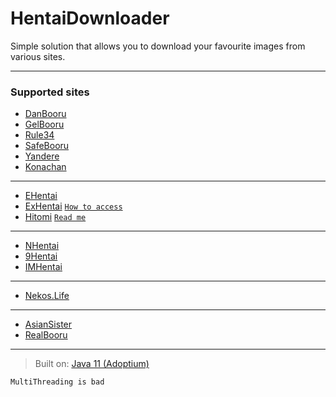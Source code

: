 # HentaiDownloader

Simple solution that allows you to download your favourite images from various sites.

---

### Supported sites

- [DanBooru](https://danbooru.donmai.us/)
- [GelBooru](https://gelbooru.com/)
- [Rule34](https://rule34.xxx/)
- [SafeBooru](https://safebooru.org/)
- [Yandere](https://yande.re/post)
- [Konachan](https://konachan.net/)

---

- [EHentai](https://e-hentai.org/)
- [ExHentai](https://exhentai.org/) [`How to access`](https://f95zone.to/threads/how-to-access-exhentai-2021.76821/)
- [Hitomi](https://hitomi.la/index-english.html) [`Read me`](https://github.com/narumii/HentaiDownloader/wiki/Hitomi.la)

---

- [NHentai](https://nhentai.net/)
- [9Hentai](https://9hentai.to/)
- [IMHentai](https://imhentai.xxx/)

---

- [Nekos.Life](https://nekos.life/)

---

- [AsianSister](https://asiansister.com/)
- [RealBooru](https://realbooru.com/)

---


> Built on: [Java 11 (Adoptium)](https://adoptium.net/?variant=openjdk11&jvmVariant=hotspot)
>
`MultiThreading is bad`